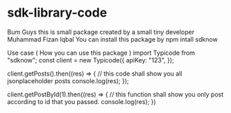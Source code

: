 # sdk-library-code
Bum Guys this is small package created by a small tiny developer Muhammad Fizan Iqbal
You can install this package by npm intall sdknow

Use case ( How you can use this package )
import Typicode from "sdknow"; const client = new Typicode({ apiKey: "123", });

client.getPosts().then((res) => { 
// this code shall show you all jsonplaceholder posts 
console.log(res); 
});

client.getPostById(1).then((res) => { 
// this function shall show you only post according to id that you passed.
console.log(res);
})
